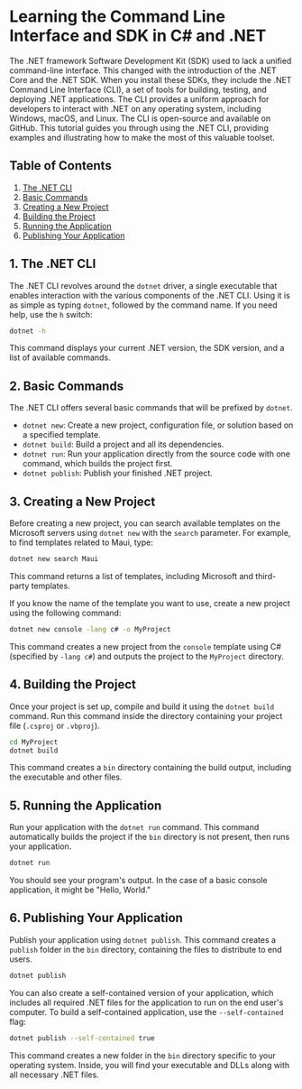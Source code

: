 # Learning the Command Line Interface and SDK in C# and .NET

The .NET framework Software Development Kit (SDK) used to lack a unified command-line interface. This changed with the introduction of the .NET Core and the .NET SDK. When you install these SDKs, they include the .NET Command Line Interface (CLI), a set of tools for building, testing, and deploying .NET applications. The CLI provides a uniform approach for developers to interact with .NET on any operating system, including Windows, macOS, and Linux. The CLI is open-source and available on GitHub. This tutorial guides you through using the .NET CLI, providing examples and illustrating how to make the most of this valuable toolset.

## Table of Contents
1. [The .NET CLI](#the-net-cli)
2. [Basic Commands](#basic-commands)
3. [Creating a New Project](#creating-a-new-project)
4. [Building the Project](#building-the-project)
5. [Running the Application](#running-the-application)
6. [Publishing Your Application](#publishing-your-application)

<a name="the-net-cli"></a>
## 1. The .NET CLI

The .NET CLI revolves around the `dotnet` driver, a single executable that enables interaction with the various components of the .NET CLI. Using it is as simple as typing `dotnet`, followed by the command name. If you need help, use the `h` switch:

```bash
dotnet -h
```

This command displays your current .NET version, the SDK version, and a list of available commands.

<a name="basic-commands"></a>
## 2. Basic Commands

The .NET CLI offers several basic commands that will be prefixed by `dotnet`. 

- `dotnet new`: Create a new project, configuration file, or solution based on a specified template.
- `dotnet build`: Build a project and all its dependencies.
- `dotnet run`: Run your application directly from the source code with one command, which builds the project first.
- `dotnet publish`: Publish your finished .NET project.

<a name="creating-a-new-project"></a>
## 3. Creating a New Project

Before creating a new project, you can search available templates on the Microsoft servers using `dotnet new` with the `search` parameter. For example, to find templates related to Maui, type:

```bash
dotnet new search Maui
```

This command returns a list of templates, including Microsoft and third-party templates.

If you know the name of the template you want to use, create a new project using the following command:

```bash
dotnet new console -lang c# -o MyProject
```

This command creates a new project from the `console` template using C# (specified by `-lang c#`) and outputs the project to the `MyProject` directory.

<a name="building-the-project"></a>
## 4. Building the Project

Once your project is set up, compile and build it using the `dotnet build` command. Run this command inside the directory containing your project file (`.csproj` or `.vbproj`). 

```bash
cd MyProject
dotnet build
```

This command creates a `bin` directory containing the build output, including the executable and other files.

<a name="running-the-application"></a>
## 5. Running the Application

Run your application with the `dotnet run` command. This command automatically builds the project if the `bin` directory is not present, then runs your application.

```bash
dotnet run
```

You should see your program's output. In the case of a basic console application, it might be "Hello, World."

<a name="publishing-your-application"></a>
## 6. Publishing Your Application

Publish your application using `dotnet publish`. This command creates a `publish` folder in the `bin` directory, containing the files to distribute to end users.

```bash
dotnet publish
```

You can also create a self-contained version of your application, which includes all required .NET files for the application to run on the end user's computer. To build a self-contained application, use the `--self-contained` flag:

```bash
dotnet publish --self-contained true
```

This command creates a new folder in the `bin` directory specific to your operating system. Inside, you will find your executable and DLLs along with all necessary .NET files.
